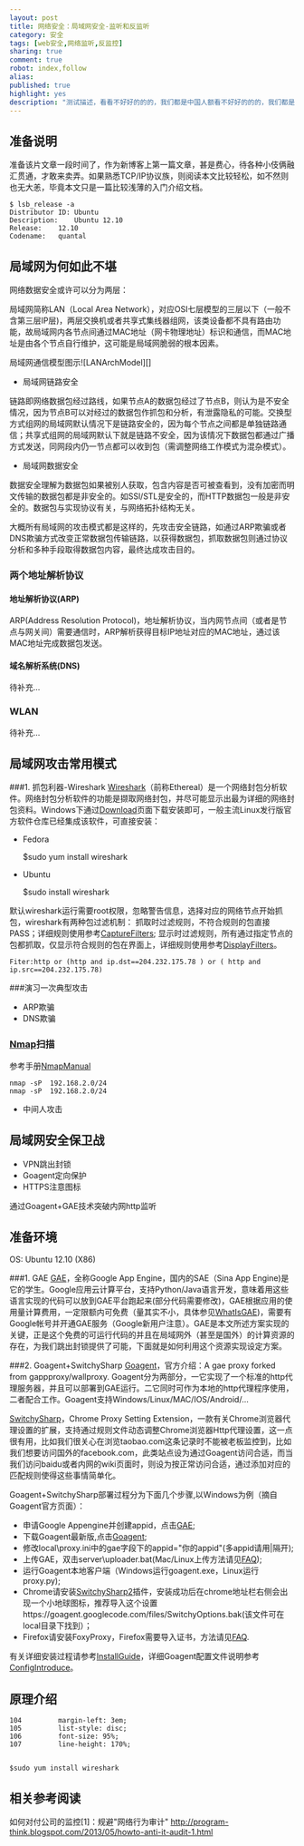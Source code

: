 ```yaml
---
layout: post
title: 网络安全：局域网安全-监听和反监听
category: 安全
tags: [web安全,网络监听,反监控]
sharing: true
comment: true
robot: index,follow
alias: 
published: true
highlight: yes
description: "测试描述，看看不好好的的的，我们都是中国人额看不好好的的的，我们都是中国人额看不好好的的的，我们都是中国人额看不好好的的的，我们都是中国人额看不好好的的的，我们都是中国人额看不好好的的的，我们都是中国人额不好好的的的，我们都是中国人额"
---
```

## 准备说明
准备该片文章一段时间了，作为新博客上第一篇文章，甚是费心，待各种小伎俩融汇贯通，才敢来卖弄。如果熟悉TCP/IP协议族，则阅读本文比较轻松，如不然则也无大恙，毕竟本文只是一篇比较浅薄的入门介绍文档。

	$ lsb_release -a
	Distributor ID:	Ubuntu
	Description:	Ubuntu 12.10
	Release:	12.10
	Codename:	quantal


## 局域网为何如此不堪
网络数据安全或许可以分为两层：

局域网简称LAN（Local Area Network），对应OSI七层模型的三层以下（一般不含第三层IP层)，两层交换机或者共享式集线器组网，该类设备都不具有路由功能，故局域网内各节点间通过MAC地址（网卡物理地址）标识和通信，而MAC地址是由各个节点自行维护，这可能是局域网脆弱的根本因素。

局域网通信模型图示![LANArchModel][]

* 局域网链路安全

链路即网络数据包经过路线，如果节点A的数据包经过了节点B，则认为是不安全情况，因为节点B可以对经过的数据包作抓包和分析，有泄露隐私的可能。交换型方式组网的局域网默认情况下是链路安全的，因为每个节点之间都是单独链路通信；共享式组网的局域网默认下就是链路不安全，因为该情况下数据包都通过广播方式发送，同网段内仍一节点都可以收到包（需调整网络工作模式为混杂模式）。

* 局域网数据安全

数据安全理解为数据包如果被别人获取，包含内容是否可被查看到，没有加密而明文传输的数据包都是非安全的。如SSl/STL是安全的，而HTTP数据包一般是非安全的。数据包与实现协议有关，与网络拓扑结构无关。

大概所有局域网的攻击模式都是这样的，先攻击安全链路，如通过ARP欺骗或者DNS欺骗方式改变正常数据包传输链路，以获得数据包，抓取数据包则通过协议分析和多种手段取得数据包内容，最终达成攻击目的。


### 两个地址解析协议
#### 地址解析协议(ARP)
ARP(Address Resolution Protocol)，地址解析协议，当内网节点间（或者是节点与网关间）需要通信时，ARP解析获得目标IP地址对应的MAC地址，通过该MAC地址完成数据包发送。

#### 域名解析系统(DNS)
待补充...

### WLAN
待补充...



## 局域网攻击常用模式

###1. 抓包利器-Wireshark
[Wireshark][]（前称Ethereal）是一个网络封包分析软件。网络封包分析软件的功能是撷取网络封包，并尽可能显示出最为详细的网络封包资料。Windows下通过[Download](http://www.wireshark.org/download.html)页面下载安装即可，一般主流Linux发行版官方软件仓库已经集成该软件，可直接安装：

* Fedora

	$sudo yum install wireshark 
* Ubuntu

	$sudo install wireshark

默认wireshark运行需要root权限，忽略警告信息，选择对应的网络节点开始抓包，wireshark有两种包过滤机制：
	抓取时过滤规则，不符合规则的包直接PASS；详细规则使用参考[CaptureFilters][];
	显示时过滤规则，所有通过指定节点的包都抓取，仅显示符合规则的包在界面上，详细规则使用参考[DisplayFilters][]。

	Fiter:http or (http and ip.dst==204.232.175.78 ) or ( http and  ip.src==204.232.175.78)

###演习一次典型攻击
* ARP欺骗
* DNS欺骗	

### [Nmap][]扫描
参考手册[NmapManual][]

	nmap -sP  192.168.2.0/24
	nmap -sP  192.168.2.0/24

* 中间人攻击

## 局域网安全保卫战
* VPN跳出封锁
* Goagent定向保护
* HTTPS注意图标



通过Goagent+GAE技术突破内网http监听

## 准备环境
OS: Ubuntu 12.10 (X86)

###1. GAE
[GAE][]，全称Google App Engine，国内的SAE（Sina App Engine)是它的学生。Google应用云计算平台，支持Python/Java语言开发，意味着用这些语言实现的代码可以放到GAE平台跑起来(部分代码需要修改)，GAE根据应用的使用量计算费用，一定限额内可免费（量其实不小，具体参见[WhatIsGAE][])，需要有Google帐号并开通GAE服务（Google新用户注意）。GAE是本文所述方案实现的关键，正是这个免费的可运行代码的并且在局域网外（甚至是国外）的计算资源的存在，为我们跳出封锁提供了可能，下面就是如何利用这个资源实现设定方案。

###2. Goagent+SwitchySharp
[Goagent][]，官方介绍：A gae proxy forked from gappproxy/wallproxy.
Goagent分为两部分，一它实现了一个标准的http代理服务器，并且可以部署到GAE运行。二它同时可作为本地的http代理程序使用，二者配合工作。Goagent支持Windows/Linux/MAC/IOS/Android/...

[SwitchySharp][]，Chrome Proxy Setting Extension，一款有关Chrome浏览器代理设置的扩展，支持通过规则文件动态调整Chrome浏览器Http代理设置，这一点很有用，比如我们很关心在浏览taobao.com这条记录时不能被老板监控到，比如我们想要访问国外的facebook.com，此类站点设为通过Goagent访问合适，而当我们访问baidu或者内网的wiki页面时，则设为按正常访问合适，通过添加对应的匹配规则使得这些事情简单化。

Goagent+SwitchySharp部署过程分为下面几个步骤,以Windows为例（摘自Goagent官方页面）：

* 申请Google Appengine并创建appid，点击[GAE][];
* 下载Goagent最新版,点击[Goagent][];
* 修改local\proxy.ini中的gae字段下的appid="你的appid"(多appid请用|隔开);
* 上传GAE，双击server\uploader.bat(Mac/Linux上传方法请见[FAQ][]);
* 运行Goagent本地客户端（Windows运行goagent.exe，Linux运行proxy.py);
* Chrome请安装[SwitchySharp2][]插件，安装成功后在chrome地址栏右侧会出现一个小地球图标，推荐导入这个设置https://goagent.googlecode.com/files/SwitchyOptions.bak(该文件可在local目录下找到）；
* Firefox请安装FoxyProxy，Firefox需要导入证书，方法请见[FAQ][].

有关详细安装过程请参考[InstallGuide][]，详细Goagent配置文件说明参考[ConfigIntroduce][]。


## 原理介绍
	104         margin-left: 3em;
	105         list-style: disc;
	106         font-size: 95%;
	107         line-height: 170%;


	$sudo yum install wireshark 

## 相关参考阅读
如何对付公司的监控[1]：规避"网络行为审计" 
http://program-think.blogspot.com/2013/05/howto-anti-it-audit-1.html


[Wireshark]: http://www.wireshark.org/
[FilteringWhilegapturing]: http://www.wireshark.org/docs/wsug_html_chunked/ChCapCaptureFilterSection.html
[CaptureFilters]: http://wiki.wireshark.org/CaptureFilters
[DisplayFilters]: http://wiki.wireshark.org/DisplayFilters

[GAE]: https://developers.google.com/appengine/?hl=zh-cn
[WhatIsGAE]: https://developers.google.com/appengine/docs/whatisgoogleappengine?hl=zh-cn
[Goagent]: http://code.google.com/p/goagent/
[InstallGuide]: https://code.google.com/p/goagent/wiki/InstallGuide
[FAQ]: https://code.google.com/p/goagent/wiki/FAQ
[ConfigIntroduce]: https://code.google.com/p/goagent/wiki/ConfigIntroduce
[SwitchySharp]: https://code.google.com/p/switchysharp/
[SwitchySharp2]: https://chrome.google.com/webstore/detail/proxy-switchysharp/dpplabbmogkhghncfbfdeeokoefdjegm?hl=zh-CN
[Nmap]: http://nmap.org/man/zh/
[NmapManual]: http://nmap.org/man/zh/ 
